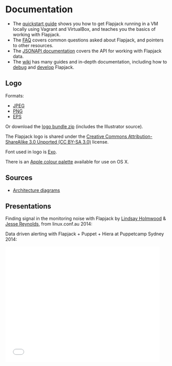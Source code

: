 # Documentation

 - The [quickstart guide](quickstart) shows you how to get Flapjack running in a VM locally using Vagrant and VirtualBox, and teaches you the basics of working with Flapjack.
 - The [FAQ](faq) covers common questions asked about Flapjack, and pointers to other resources.
 - The [JSONAPI documentation](jsonapi) covers the API for working with Flapjack data.
 - The [wiki](wiki) has many guides and in-depth documentation, including how to [debug](DEBUGGING) and [develop](DEVELOPING) Flapjack.

## Logo

Formats:

* [JPEG](/images/flapjack.jpg)
* [PNG](/images/flapjack.png)
* [EPS](/images/flapjack.eps)

Or download the
[logo bundle zip](/images/flapjack.zip)
(includes the Illustrator source).

The Flapjack logo is shared under the
[Creative Commons Attribution-ShareAlike 3.0 Unported (CC BY-SA 3.0)](http://creativecommons.org/licenses/by-sa/3.0/deed.en_US)
license.

Font used in logo is [Exo](http://www.google.com/fonts/specimen/Exo).

There is an [Apple colour palette](/images/Flapjack.clr) available for use on OS X.

## Sources

* [Architecture diagrams](/images/FlapjackArchitecture.key)

## Presentations

Finding signal in the monitoring noise with Flapjack by [Lindsay Holmwood](https://twitter.com/auxesis) &amp; [Jesse Reynolds](https://twitter.com/jessereynolds), from linux.conf.au 2014:

<script async class="speakerdeck-embed" data-id="edad17e05a79013198bb160749daae2c" data-ratio="1.33333333333333" src="//speakerdeck.com/assets/embed.js"></script>

Data driven alerting with Flapjack + Puppet + Hiera at Puppetcamp Sydney 2014:

<iframe width="480" height="360" src="//www.youtube.com/embed/pV-kv9J-w-Q?rel=0" frameborder="0" allowfullscreen></iframe>
